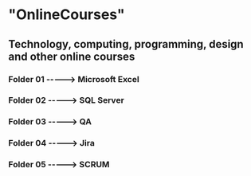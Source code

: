 # "OnlineCourses"
## Technology, computing, programming, design and other online courses
### Folder 01 -----> Microsoft Excel
### Folder 02 -----> SQL Server
### Folder 03 -----> QA
### Folder 04 -----> Jira
### Folder 05 -----> SCRUM